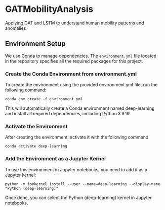 # GATMobilityAnalysis
Applying GAT and LSTM to understand human mobility patterns and anomalies

## Environment Setup

We use Conda to manage dependencies. The `environment.yml` file located in the repository specifies all the required packages for this project.

### Create the Conda Environment from environment.yml

To create the environment using the provided environment.yml file, run the following command:

```
conda env create -f environment.yml
```

This will automatically create a Conda environment named deep-learning and install all required dependencies, including Python 3.9.19.

### Activate the Environment

After creating the environment, activate it with the following command:

```
conda activate deep-learning
```

### Add the Environment as a Jupyter Kernel

To use this environment in Jupyter notebooks, you need to add it as a Jupyter kernel:

```
python -m ipykernel install --user --name=deep-learning --display-name "Python (deep-learning)"
```

Once done, you can select the Python (deep-learning) kernel in Jupyter notebooks.
